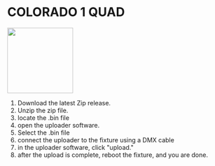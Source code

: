# COLORADO 1 QUAD

<img src="https://www.chauvetprofessional.com/wp-content/uploads/2018/09/prod_colorado_1_quad_left.jpg" width=150 >

1.  Download the latest Zip release. 
2.  Unzip the zip file.
3.  locate the .bin file
4.  open the uploader software. 
5.  Select the .bin file
6.  connect the uploader to the fixture using a DMX cable
7.  in the uploader software, click "upload."
8.  after the upload is complete, reboot the fixture, and you are done.
